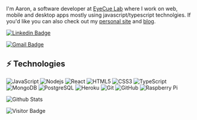 I'm Aaron, a software developer at [EyeCue Lab](https://eyecuelab.com) where I work on web, mobile and desktop apps mostly using javascript/typescript technolgies.  If you'd like you can also check out my [personal site](https://ashmortar.io) and [blog](https://ashmortar.io/blog).

[![Linkedin Badge](https://img.shields.io/badge/-aaronrosspdx-blue?style=flat-square&logo=Linkedin&logoColor=white&link=https://www.linkedin.com/in/aaronrosspdx/)](https://www.linkedin.com/in/aaronrosspdx/)


[![Gmail Badge](https://img.shields.io/badge/-ashmortar@gmail.com-c14438?style=flat-square&logo=Gmail&logoColor=white&link=mailto:ashmortar@gmail.com)](mailto:ashmortar@gmail.com)

## ⚡ Technologies

![JavaScript](https://img.shields.io/badge/-JavaScript-black?style=flat-square&logo=javascript)
![Nodejs](https://img.shields.io/badge/-Nodejs-black?style=flat-square&logo=Node.js)
![React](https://img.shields.io/badge/-React-black?style=flat-square&logo=react)
![HTML5](https://img.shields.io/badge/-HTML5-E34F26?style=flat-square&logo=html5&logoColor=white)
![CSS3](https://img.shields.io/badge/-CSS3-1572B6?style=flat-square&logo=css3)
![TypeScript](https://img.shields.io/badge/-TypeScript-007ACC?style=flat-square&logo=typescript)
![MongoDB](https://img.shields.io/badge/-MongoDB-black?style=flat-square&logo=mongodb)
![PostgreSQL](https://img.shields.io/badge/-PostgreSQL-336791?style=flat-square&logo=postgresql)
![Heroku](https://img.shields.io/badge/-Heroku-430098?style=flat-square&logo=heroku)
![Git](https://img.shields.io/badge/-Git-black?style=flat-square&logo=git)
![GitHub](https://img.shields.io/badge/-GitHub-181717?style=flat-square&logo=github)
![Raspberry Pi](https://img.shields.io/badge/-Raspberry%20Pi-C51A4A?style=flat-square&logo=Raspberry-Pi)

![Github Stats](https://github-readme-stats.vercel.app/api?username=ashmortar&count_private=true&show_icons=true&include_all_commits=true)

![Visitor Badge](https://visitor-badge.laobi.icu/badge?page_id=ashmortar.ashmortar)
